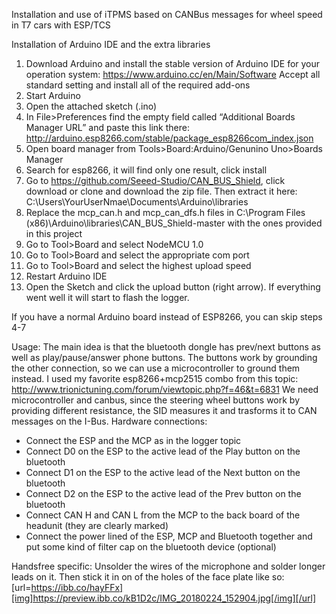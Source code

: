 Installation and use of iTPMS based on CANBus messages for wheel speed in T7 cars with ESP/TCS

Installation of Arduino IDE and the extra libraries

1.	Download Arduino and install the stable version of Arduino IDE for your operation system:
https://www.arduino.cc/en/Main/Software
Accept all standard setting and install all of the required add-ons
2.	Start Arduino 
3.	Open the attached sketch (.ino)
4.	In File>Preferences find the empty field called “Additional Boards Manager URL” and paste this link there: http://arduino.esp8266.com/stable/package_esp8266com_index.json
5.	Open board manager from Tools>Board:Arduino/Genunino Uno>Boards Manager
6.	Search for esp8266, it will find only one result, click install
7.	Go to https://github.com/Seeed-Studio/CAN_BUS_Shield, click download or clone and download the zip file. Then extract it here: C:\Users\YourUserNmae\Documents\Arduino\libraries
10.	Replace the mcp_can.h and mcp_can_dfs.h files in C:\Program Files (x86)\Arduino\libraries\CAN_BUS_Shield-master with the ones provided in this project
11.	Go to Tool>Board and select NodeMCU 1.0
12.	Go to Tool>Board and select the appropriate com port
13.	Go to Tool>Board and select the highest upload speed
14.	Restart Arduino IDE
15.	Open the Sketch and click the upload button (right arrow). If everything went well it will start to flash the logger.

If you have a normal Arduino board instead of ESP8266, you can skip steps 4-7

Usage:
The main idea is that the bluetooth dongle has prev/next buttons as well as play/pause/answer phone buttons. The buttons work by grounding the other connection, so we can use a microcontroller to ground them instead. I used my favorite esp8266+mcp2515 combo from this topic:
http://www.trionictuning.com/forum/viewtopic.php?f=46&t=6831
We need microcontroller and canbus, since the steering wheel buttons work by providing different resistance, the SID measures it and trasforms it to CAN messages on the I-Bus. 
Hardware connections:
- Connect the ESP and the MCP as in the logger topic
- Connect D0 on the ESP to the active lead of the Play button on the bluetooth
- Connect D1 on the ESP to the active lead of the Next button on the bluetooth
- Connect D2 on the ESP to the active lead of the Prev button on the bluetooth
- Connect CAN H and CAN L from the MCP to the back board of the headunit (they are clearly marked)
- Connect the power lined of the ESP, MCP and Bluetooth together and put some kind of filter cap on the bluetooth device (optional)

Handsfree specific:
Unsolder the wires of the microphone and solder longer leads on it. Then stick it in on of the holes of the face plate like so:
[url=https://ibb.co/hayFFx][img]https://preview.ibb.co/kB1D2c/IMG_20180224_152904.jpg[/img][/url]